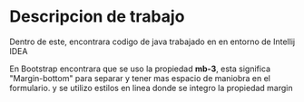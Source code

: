 # Descripcion de trabajo

Dentro de este, encontrara codigo de java trabajado en en entorno de Intellij IDEA

En Bootstrap encontrara que se uso la propiedad **mb-3**, esta significa "Margin-bottom" para separar y tener mas espacio de maniobra en el formulario.
y se utilizo estilos en linea donde se integro la propiedad margin